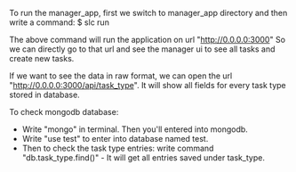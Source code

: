 To run the manager_app, first we switch to manager_app directory and then write a command:
  $ slc run
  
The above command will run the application on url "http://0.0.0.0:3000" So we can directly go to that url and see the manager ui to see all tasks and create new tasks.

If we want to see the data in raw format, we can open the url "http://0.0.0.0:3000/api/task_type". It will show all fields for every task type stored in database.

To check mongodb database:
  - Write "mongo" in terminal. Then you'll entered into mongodb.
  - Write "use test" to enter into database named test.
  - Then to check the task type entries: write command "db.task_type.find()" - It will get all entries saved under task_type.
